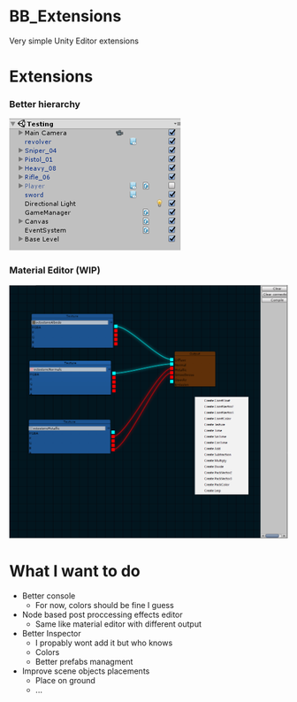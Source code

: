 # BB_Extensions
Very simple Unity Editor extensions

# Extensions

### Better hierarchy
![Screenshot](ss/better_hierarchy.png)


### Material Editor (WIP)
![Screenshot](ss/material_editor.png)

# What I want to do

- Better console
  - For now, colors should be fine I guess
- Node based post proccessing effects editor
  - Same like material editor with different output
- Better Inspector
  - I propably wont add it but who knows
  - Colors
  - Better prefabs managment
- Improve scene objects placements
  - Place on ground
  - ...